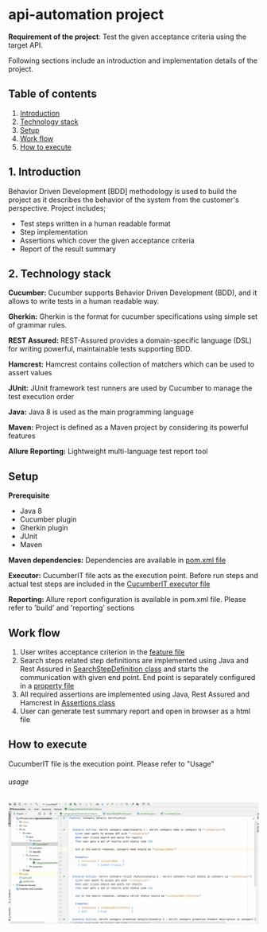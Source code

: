 # api-automation project
**Requirement of the project**: Test the given acceptance criteria using the target API.

Following sections include an introduction and implementation details of the project.

## Table of contents

1. [Introduction](#Introduction)
2. [Technology stack](#Technology_stack)
3. [Setup](#Setup)
4. [Work flow](#Work_flow)
5. [How to execute](#How_to_execute)

## 1. Introduction
Behavior Driven Development [BDD] methodology is used to build the project as it describes the behavior of the system from the customer's perspective.
Project includes;
 - Test steps written in a human readable format
 - Step implementation
 - Assertions which cover the given acceptance criteria
 - Report of the result summary
 
## 2. Technology stack
**Cucumber:**
Cucumber supports Behavior Driven Development (BDD), and it allows to write tests in a human readable way.

**Gherkin:**
Gherkin is the format for cucumber specifications using simple set of grammar rules.

**REST Assured:**
REST-Assured provides a domain-specific language (DSL) for writing powerful, maintainable tests supporting BDD.

**Hamcrest:**
Hamcrest contains collection of matchers which can be used to assert values
 
**JUnit:**
JUnit framework test runners are used by Cucumber to manage the test execution order

**Java:**
Java 8 is used as the main programming language

**Maven:**
Project is defined as a Maven project by considering its powerful features

**Allure Reporting:**
Lightweight multi-language test report tool  

## Setup  
**Prerequisite**
- Java 8
- Cucumber plugin
- Gherkin plugin
- JUnit
- Maven

**Maven dependencies:**
Dependencies are available in [pom.xml file](pom.xml)

**Executor:**
CucumberIT file acts as the execution point. Before run steps and actual test steps are included in the [CucumberIT executor file](src/main/java/executor/CucumberIT.java)

**Reporting:**
Allure report configuration is available in pom.xml file. Please refer to 'build' and 'reporting' sections

## Work flow
1. User writes acceptance criterion in the [feature file](src/main/resources/features/CategoryDetailsVerification.feature)
2. Search steps related step definitions are implemented using Java and Rest Assured in [SearchStepDefinition class](src/main/java/stepdefs/SearchStepDefinition.java) and starts the communication with given end point. End point is separately configured in a [property file](src/main/resources/properties/EndPoints.properties) 
3. All required assertions are implemented using Java, Rest Assured and Hamcrest in [Assertions class](src/main/java/stepdefs/Assertions.java)
4. User can generate test summary report and open in browser as a html file

## How to execute
CucumberIT file is the execution point. Please refer to "Usage"
###### usage
![](demo.gif)